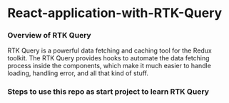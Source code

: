 # React-application-with-RTK-Query

### Overview of RTK Query
RTK Query is a powerful data fetching and caching tool for the Redux toolkit.  The RTK Query provides hooks to automate the data fetching process inside the components, which make it much easier to handle loading, handling error, and all that kind of stuff. 

### Steps to use this repo as start project to learn RTK Query
